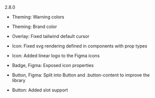 2.8.0

- Theming: Warning colors
- Theming: Brand color

- Overlay: Fixed tailwind default cursor
- Icon: Fixed svg rendering defined in components with prop types
- Icon: Added linear logo to the Figma icons

- Badge, Figma: Exposed icon properties
- Button, Figma: Split into Button and .button-content to improve the library
- Button: Added slot support
